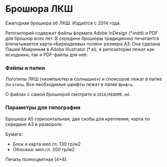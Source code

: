 # Брошюра ЛКШ

Ежегодная брошюра об ЛКШ. Издаётся с 2014 года.

Репозиторий содержит файлы формата Adobe InDesign (\*.indd) и PDF для брошюр всех лет.
В середине брошюры традиционно печатается впечатывается карта «Берендеевых полян» размера A3.
Она сделана Пашей Мавриным в Adobe Illustrator (\*.ai), в репозитории лежат как исходники, так и PDF-файлы для неё.

### Файлы и папки

Логотипы ЛКШ («компьютер в солнышке») и спонсоров лежат в папке `Логотипы`. Все необходимые шрифты лежат в папке `Шрифты`.

О файлах с самой брошюрой смотрите в `2016/README.md`.

### Параметры для типографии

Брошюра А5 горизонтальная, две скобы для крепления, карта по середине А3 в развороте.

Бумага:

* Блок и карта мел.гл. 130 гр/м2
* Обложка: мел.гл. 200 гр/м2

Печать полноцветная (4+4).